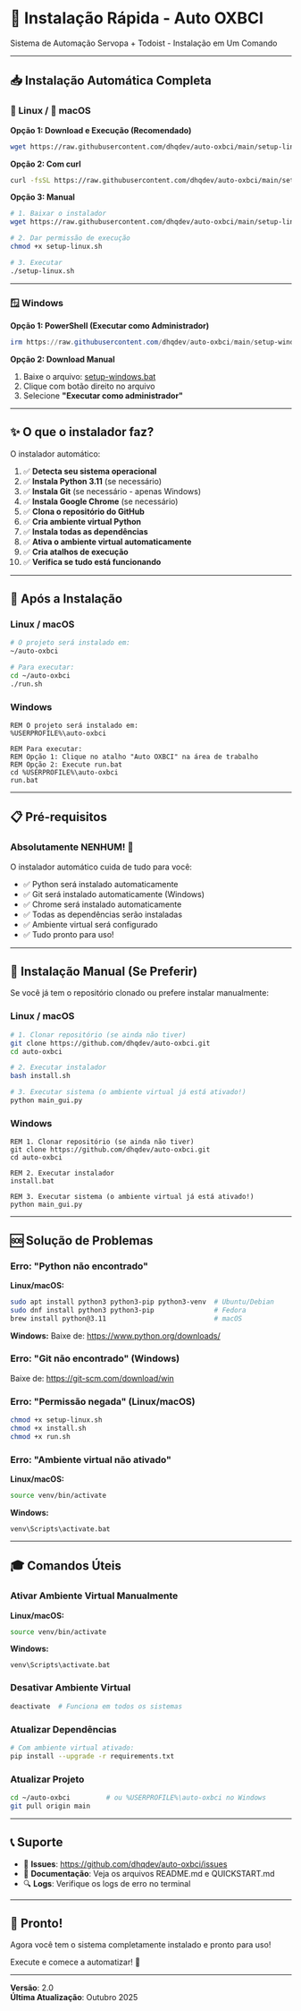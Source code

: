 # 🚀 Instalação Rápida - Auto OXBCI

Sistema de Automação Servopa + Todoist - Instalação em Um Comando

---

## 📥 Instalação Automática Completa

### 🐧 Linux / 🍎 macOS

**Opção 1: Download e Execução (Recomendado)**
```bash
wget https://raw.githubusercontent.com/dhqdev/auto-oxbci/main/setup-linux.sh && bash setup-linux.sh
```

**Opção 2: Com curl**
```bash
curl -fsSL https://raw.githubusercontent.com/dhqdev/auto-oxbci/main/setup-linux.sh | bash
```

**Opção 3: Manual**
```bash
# 1. Baixar o instalador
wget https://raw.githubusercontent.com/dhqdev/auto-oxbci/main/setup-linux.sh

# 2. Dar permissão de execução
chmod +x setup-linux.sh

# 3. Executar
./setup-linux.sh
```

---

### 🪟 Windows

**Opção 1: PowerShell (Executar como Administrador)**
```powershell
irm https://raw.githubusercontent.com/dhqdev/auto-oxbci/main/setup-windows.bat | iex
```

**Opção 2: Download Manual**

1. Baixe o arquivo: [setup-windows.bat](https://raw.githubusercontent.com/dhqdev/auto-oxbci/main/setup-windows.bat)
2. Clique com botão direito no arquivo
3. Selecione **"Executar como administrador"**

---

## ✨ O que o instalador faz?

O instalador automático:

1. ✅ **Detecta seu sistema operacional**
2. ✅ **Instala Python 3.11** (se necessário)
3. ✅ **Instala Git** (se necessário - apenas Windows)
4. ✅ **Instala Google Chrome** (se necessário)
5. ✅ **Clona o repositório do GitHub**
6. ✅ **Cria ambiente virtual Python**
7. ✅ **Instala todas as dependências**
8. ✅ **Ativa o ambiente virtual automaticamente**
9. ✅ **Cria atalhos de execução**
10. ✅ **Verifica se tudo está funcionando**

---

## 🎯 Após a Instalação

### Linux / macOS

```bash
# O projeto será instalado em:
~/auto-oxbci

# Para executar:
cd ~/auto-oxbci
./run.sh
```

### Windows

```batch
REM O projeto será instalado em:
%USERPROFILE%\auto-oxbci

REM Para executar:
REM Opção 1: Clique no atalho "Auto OXBCI" na área de trabalho
REM Opção 2: Execute run.bat
cd %USERPROFILE%\auto-oxbci
run.bat
```

---

## 📋 Pré-requisitos

### Absolutamente NENHUM! 🎉

O instalador automático cuida de tudo para você:

- ✅ Python será instalado automaticamente
- ✅ Git será instalado automaticamente (Windows)
- ✅ Chrome será instalado automaticamente
- ✅ Todas as dependências serão instaladas
- ✅ Ambiente virtual será configurado
- ✅ Tudo pronto para uso!

---

## 🔧 Instalação Manual (Se Preferir)

Se você já tem o repositório clonado ou prefere instalar manualmente:

### Linux / macOS

```bash
# 1. Clonar repositório (se ainda não tiver)
git clone https://github.com/dhqdev/auto-oxbci.git
cd auto-oxbci

# 2. Executar instalador
bash install.sh

# 3. Executar sistema (o ambiente virtual já está ativado!)
python main_gui.py
```

### Windows

```batch
REM 1. Clonar repositório (se ainda não tiver)
git clone https://github.com/dhqdev/auto-oxbci.git
cd auto-oxbci

REM 2. Executar instalador
install.bat

REM 3. Executar sistema (o ambiente virtual já está ativado!)
python main_gui.py
```

---

## 🆘 Solução de Problemas

### Erro: "Python não encontrado"

**Linux/macOS:**
```bash
sudo apt install python3 python3-pip python3-venv  # Ubuntu/Debian
sudo dnf install python3 python3-pip               # Fedora
brew install python@3.11                           # macOS
```

**Windows:**
Baixe de: https://www.python.org/downloads/

### Erro: "Git não encontrado" (Windows)

Baixe de: https://git-scm.com/download/win

### Erro: "Permissão negada" (Linux/macOS)

```bash
chmod +x setup-linux.sh
chmod +x install.sh
chmod +x run.sh
```

### Erro: "Ambiente virtual não ativado"

**Linux/macOS:**
```bash
source venv/bin/activate
```

**Windows:**
```batch
venv\Scripts\activate.bat
```

---

## 🎓 Comandos Úteis

### Ativar Ambiente Virtual Manualmente

**Linux/macOS:**
```bash
source venv/bin/activate
```

**Windows:**
```batch
venv\Scripts\activate.bat
```

### Desativar Ambiente Virtual

```bash
deactivate  # Funciona em todos os sistemas
```

### Atualizar Dependências

```bash
# Com ambiente virtual ativado:
pip install --upgrade -r requirements.txt
```

### Atualizar Projeto

```bash
cd ~/auto-oxbci         # ou %USERPROFILE%\auto-oxbci no Windows
git pull origin main
```

---

## 📞 Suporte

- 📧 **Issues**: https://github.com/dhqdev/auto-oxbci/issues
- 📖 **Documentação**: Veja os arquivos README.md e QUICKSTART.md
- 🔍 **Logs**: Verifique os logs de erro no terminal

---

## 🎉 Pronto!

Agora você tem o sistema completamente instalado e pronto para uso!

Execute e comece a automatizar! 🚀

---

**Versão**: 2.0  
**Última Atualização**: Outubro 2025
